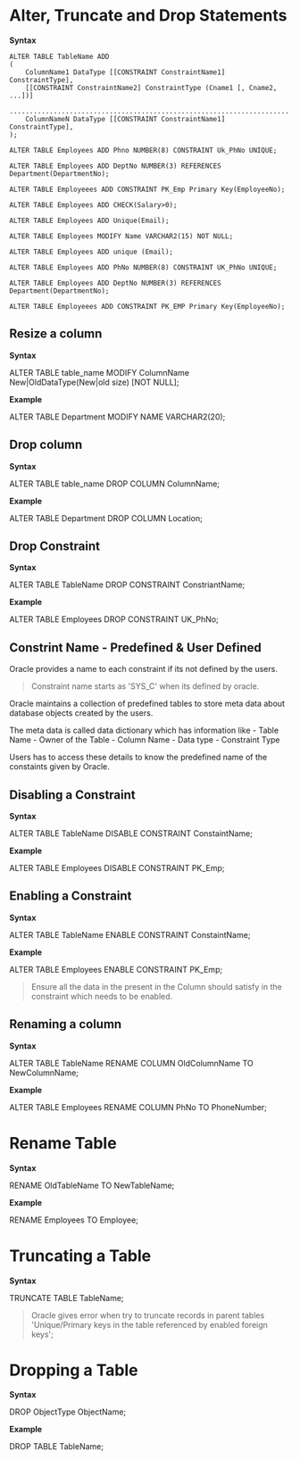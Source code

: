 # Alter, Truncate and Drop Statements

**Syntax**

```
ALTER TABLE TableName ADD
(
    ColumnName1 DataType [[CONSTRAINT ConstraintName1] ConstraintType],
    [[CONSTRAINT ConstraintName2] ConstraintType (Cname1 [, Cname2, ...])]
    ........................................................................
    ColumnNameN DataType [[CONSTRAINT ConstraintName1] ConstraintType],
);
```


```
ALTER TABLE Employees ADD Phno NUMBER(8) CONSTRAINT Uk_PhNo UNIQUE;

ALTER TABLE Employees ADD DeptNo NUMBER(3) REFERENCES Department(DepartmentNo);

ALTER TABLE Employeees ADD CONSTRAINT PK_Emp Primary Key(EmployeeNo);

ALTER TABLE Employees ADD CHECK(Salary>0);

ALTER TABLE Employees ADD Unique(Email);

ALTER TABLE Employees MODIFY Name VARCHAR2(15) NOT NULL;

ALTER TABLE Employees ADD unique (Email);

ALTER TABLE Employees ADD PhNo NUMBER(8) CONSTRAINT UK_PhNo UNIQUE;

ALTER TABLE Employees ADD DeptNo NUMBER(3) REFERENCES Department(DepartmentNo);

ALTER TABLE Employeees ADD CONSTRAINT PK_EMP Primary Key(EmployeeNo);
```


## Resize a column 

**Syntax**

ALTER TABLE table_name MODIFY ColumnName New|OldDataType(New|old size) [NOT NULL];

**Example**

ALTER TABLE Department MODIFY NAME VARCHAR2(20);



## Drop column


**Syntax**

ALTER TABLE table_name DROP COLUMN ColumnName;

**Example**

ALTER TABLE Department DROP COLUMN Location;

## Drop Constraint

**Syntax**

ALTER TABLE TableName DROP CONSTRAINT ConstriantName;

**Example**

ALTER TABLE Employees DROP CONSTRAINT UK_PhNo;

## Constrint Name - Predefined & User Defined

Oracle provides a name to each constraint if its not defined by the users.


> Constraint name starts as 'SYS_C' when its defined by oracle.


Oracle maintains a collection of predefined tables to store meta data about database objects created by the users.


The meta data is called data dictionary which has information like 
    - Table Name
    - Owner of the Table 
    - Column Name 
    - Data type
    - Constraint Type

Users has to access these details to know the predefined name of the constaints given by Oracle.


## Disabling a Constraint 

**Syntax**

ALTER TABLE TableName DISABLE CONSTRAINT ConstaintName;


**Example**

ALTER TABLE Employees DISABLE CONSTRAINT PK_Emp;


## Enabling a Constraint 

**Syntax**

ALTER TABLE TableName ENABLE CONSTRAINT ConstaintName;


**Example**

ALTER TABLE Employees ENABLE CONSTRAINT PK_Emp;


> Ensure all the data in the present in the Column should satisfy in the constraint which needs to be enabled.


## Renaming a column 

**Syntax**


ALTER TABLE TableName RENAME COLUMN OldColumnName TO NewColumnName;

**Example**

ALTER TABLE Employees RENAME COLUMN PhNo TO PhoneNumber;



# Rename Table

**Syntax**

RENAME OldTableName TO NewTableName;

**Example**

RENAME Employees TO Employee;


# Truncating a Table


**Syntax**

TRUNCATE TABLE TableName;


> Oracle gives error when try to truncate records in parent tables 'Unique/Primary keys in the table referenced by enabled foreign keys';



# Dropping a Table


**Syntax**

DROP ObjectType ObjectName;

**Example**


DROP TABLE TableName;

